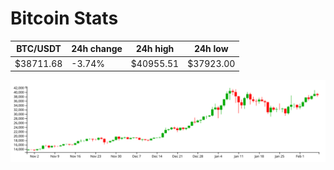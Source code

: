 # Bitcoin Stats

BTC/USDT|24h change|24h high|24h low|
|---|---|---|---|
|$38711.68|-3.74%|$40955.51|$37923.00|

<img src="./chart.svg">
